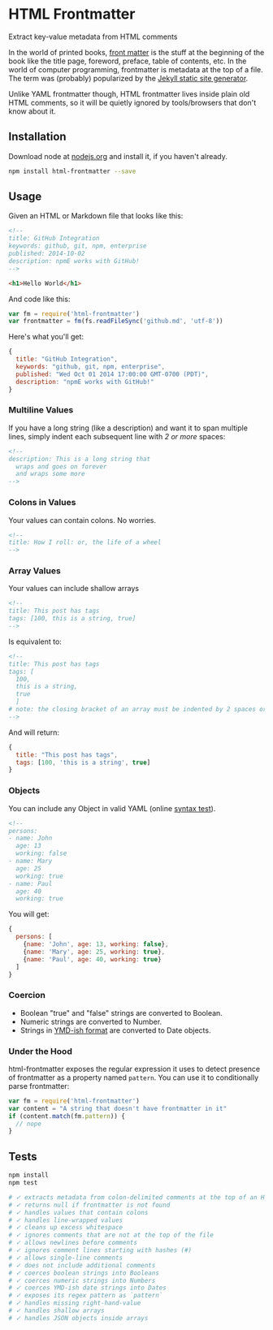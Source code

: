 # HTML Frontmatter

Extract key-value metadata from HTML comments

In the world of printed books, [front
matter](http://en.wikipedia.org/wiki/Book_design#Front_matter) is the stuff
at the beginning of the book like the title page, foreword, preface, table
of contents, etc. In the world of computer programming, frontmatter is metadata at the top
of a file. The term was (probably) popularized by the [Jekyll static site
generator](http://jekyllrb.com/docs/frontmatter/).

Unlike YAML frontmatter though, HTML frontmatter lives inside plain old HTML comments, so it will be
quietly ignored by tools/browsers that don't know about it.

## Installation

Download node at [nodejs.org](http://nodejs.org) and install it, if you haven't already.

```sh
npm install html-frontmatter --save
```

## Usage

Given an HTML or Markdown file that looks like this:

```html
<!--
title: GitHub Integration
keywords: github, git, npm, enterprise
published: 2014-10-02
description: npmE works with GitHub!
-->

<h1>Hello World</h1>
```

And code like this:

```js
var fm = require('html-frontmatter')
var frontmatter = fm(fs.readFileSync('github.md', 'utf-8'))
```

Here's what you'll get:

```js
{
  title: "GitHub Integration",
  keywords: "github, git, npm, enterprise",
  published: "Wed Oct 01 2014 17:00:00 GMT-0700 (PDT)",
  description: "npmE works with GitHub!"
}
```

### Multiline Values

If you have a long string (like a description) and want it to span multiple
lines, simply indent each subsequent line with *2 or more* spaces:

```html
<!--
description: This is a long string that
  wraps and goes on forever
  and wraps some more
-->
```

### Colons in Values

Your values can contain colons. No worries.

```html
<!--
title: How I roll: or, the life of a wheel
-->
```

### Array Values

Your values can include shallow arrays

```html
<!--
title: This post has tags
tags: [100, this is a string, true]
-->
```

Is equivalent to:

```html
<!--
title: This post has tags
tags: [
  100,
  this is a string,
  true
  ]
# note: the closing bracket of an array must be indented by 2 spaces or more
-->
```

And will return:

```js
{
  title: "This post has tags",
  tags: [100, 'this is a string', true]
}
```

### Objects

You can include any Object in valid YAML (online [syntax test](http://yaml-online-parser.appspot.com/)).

```html
<!--
persons:
- name: John
  age: 13
  working: false
- name: Mary
  age: 25
  working: true
- name: Paul
  age: 40
  working: true
```

You will get:

```js
{
  persons: [
    {name: 'John', age: 13, working: false},
    {name: 'Mary', age: 25, working: true},
    {name: 'Paul', age: 40, working: true}
  ]
}
```

### Coercion

- Boolean "true" and "false" strings are converted to Boolean.
- Numeric strings are converted to Number.
- Strings in [YMD-ish format](https://github.com/borgar/dateutil#dateutilparse-string-)
are converted to Date objects.

### Under the Hood

html-frontmatter exposes the regular expression it uses to detect presence
of frontmatter as a property named `pattern`. You can use it to
conditionally parse frontmatter:

```js
var fm = require('html-frontmatter')
var content = "A string that doesn't have frontmatter in it"
if (content.match(fm.pattern)) {
  // nope
}
```


## Tests

```sh
npm install
npm test

# ✓ extracts metadata from colon-delimited comments at the top of an HTML string
# ✓ returns null if frontmatter is not found
# ✓ handles values that contain colons
# ✓ handles line-wrapped values
# ✓ cleans up excess whitespace
# ✓ ignores comments that are not at the top of the file
# ✓ allows newlines before comments
# ✓ ignores comment lines starting with hashes (#)
# ✓ allows single-line comments
# ✓ does not include additional comments
# ✓ coerces boolean strings into Booleans
# ✓ coerces numeric strings into Numbers
# ✓ coerces YMD-ish date strings into Dates
# ✓ exposes its regex pattern as `pattern`
# ✓ handles missing right-hand-value
# ✓ handles shallow arrays
# ✓ handles JSON objects inside arrays
```
